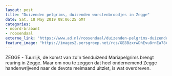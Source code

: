 ```yaml
---
layout: post
title: "Duizenden pelgrims, duizenden worstenbroodjes in Zegge"
date: Sat, 18 May 2019 08:06:25 GMT
categories: 
- noord-brabant 
- roosendaal 
externe_link: "https://www.ad.nl/roosendaal/duizenden-pelgrims-duizenden-worstenbroodjes-in-zegge~abc03d8c/"
feature_image: "https://images2.persgroep.net/rcs/GE8BzxrwDhEvu8rnEa78A56VkZc/diocontent/148604652/_fitwidth/400/?appId=21791a8992982cd8da851550a453bd7f&quality=0.7"
---
```


ZEGGE - Tuurlijk, de komst van zo'n tienduizend Mariapelgrims brengt reuring in Zegge. Maar om nou te zeggen dat heel ondernemend Zegge handenwrijvend naar de devote meimaand uitziet, is wat overdreven.
